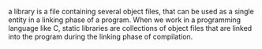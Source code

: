 a library is a file containing several object files, that can be used as a single entity in a linking phase of a program. When we work in a programming language like C, static libraries are collections of object files that are linked into the program during the linking phase of compilation.
